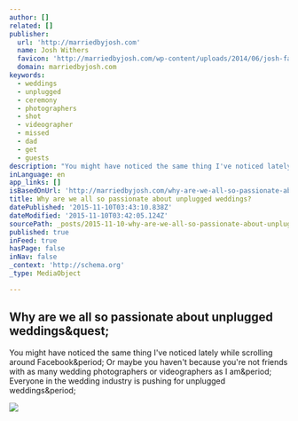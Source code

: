 ```yaml
---
author: []
related: []
publisher:
  url: 'http://marriedbyjosh.com'
  name: Josh Withers
  favicon: 'http://marriedbyjosh.com/wp-content/uploads/2014/06/josh-favicon.png'
  domain: marriedbyjosh.com
keywords:
  - weddings
  - unplugged
  - ceremony
  - photographers
  - shot
  - videographer
  - missed
  - dad
  - get
  - guests
description: "You might have noticed the same thing I've noticed lately while scrolling around Facebook. Or maybe you haven't because you're not friends with as many wedding photographers or videographers as I am. Everyone in the wedding industry is pushing for unplugged weddings."
inLanguage: en
app_links: []
isBasedOnUrl: 'http://marriedbyjosh.com/why-are-we-all-so-passionate-about-unplugged-weddings/'
title: Why are we all so passionate about unplugged weddings?
datePublished: '2015-11-10T03:43:10.838Z'
dateModified: '2015-11-10T03:42:05.124Z'
sourcePath: _posts/2015-11-10-why-are-we-all-so-passionate-about-unplugged-weddings.md
published: true
inFeed: true
hasPage: false
inNav: false
_context: 'http://schema.org'
_type: MediaObject

---
```

<article style=""><h1>Why are we all so passionate about unplugged weddings&amp;quest;</h1><p>You might have noticed the same thing I've noticed lately while scrolling around Facebook&amp;period; Or maybe you haven't because you're not friends with as many wedding photographers or videographers as I am&amp;period; Everyone in the wedding industry is pushing for unplugged weddings&amp;period;</p><img src="http://marriedbyjosh.com/wp-content/uploads/2015/10/DL-054.jpg" /></article>